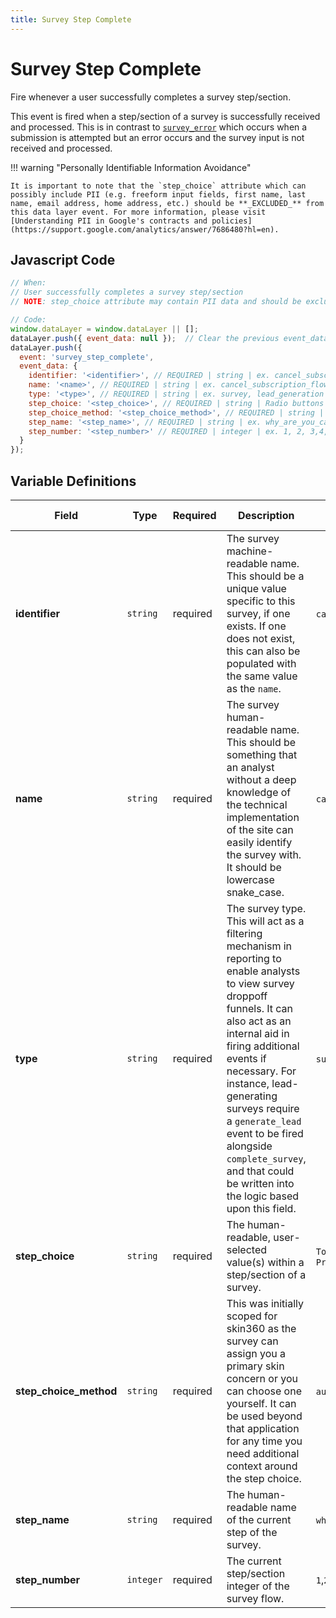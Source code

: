 ```yaml
---
title: Survey Step Complete
---
```


# Survey Step Complete

Fire whenever a user successfully completes a survey step/section. 

This event is fired when a step/section of a survey is successfully received and processed. This is in contrast to [`survey_error`](../../events/survey/survey_error.md) which occurs when a submission is attempted but an error occurs and the survey input is not received and processed.

!!! warning "Personally Identifiable Information Avoidance"

    It is important to note that the `step_choice` attribute which can possibly include PII (e.g. freeform input fields, first name, last name, email address, home address, etc.) should be **_EXCLUDED_** from this data layer event. For more information, please visit [Understanding PII in Google's contracts and policies](https://support.google.com/analytics/answer/7686480?hl=en).



## Javascript Code

```js
// When:
// User successfully completes a survey step/section
// NOTE: step_choice attribute may contain PII data and should be excluded from this event where applicable

// Code:
window.dataLayer = window.dataLayer || [];
dataLayer.push({ event_data: null });  // Clear the previous event_data object.
dataLayer.push({
  event: 'survey_step_complete',
  event_data: {
    identifier: '<identifier>', // REQUIRED | string | ex. cancel_subscription_flow, free_trial
    name: '<name>', // REQUIRED | string | ex. cancel_subscription_flow, free_trial
    type: '<type>', // REQUIRED | string | ex. survey, lead_generation
    step_choice: '<step_choice>', // REQUIRED | string | Radio buttons or select lists only | ex. Too Expensive,Using Another Product/Brand
    step_choice_method: '<step_choice_method>', // REQUIRED | string | ex. automatic, user-selected
    step_name: '<step_name>', // REQUIRED | string | ex. why_are_you_cancelling, which_product
    step_number: '<step_number>' // REQUIRED | integer | ex. 1, 2, 3,4,5
  }
});
```

## Variable Definitions

|Field|Type|Required|Description|Example|Maximum Length|
| --- | --- | --- | --- | --- | --- |
|**identifier**|`string`|required|The survey machine-readable name. This should be a unique value specific to this survey, if one exists. If one does not exist, this can also be populated with the same value as the `name`.|`cancel_subscription_flow`, `free_trial`|`100`|
|**name**|`string`|required|The survey human-readable name. This should be something that an analyst without a deep knowledge of the technical implementation of the site can easily identify the survey with. It should be lowercase snake_case.|`cancel_subscription_flow`, `free_trial`|`100`|
|**type**|`string`|required|The survey type. This will act as a filtering mechanism in reporting to enable analysts to view survey droppoff funnels. It can also act as an internal aid in firing additional events if necessary. For instance, lead-generating surveys require a `generate_lead` event to be fired alongside `complete_survey`, and that could be written into the logic based upon this field.|`survey`, `lead_generation`|`100`|
|**step_choice**|`string`|required|The human-readable, user-selected value(s) within a step/section of a survey.|`Too Expensive`,`Using Another Product/Brand`|`100`|
|**step_choice_method**|`string`|required|This was initially scoped for skin360 as the survey can assign you a primary skin concern or you can choose one yourself. It can be used beyond that application for any time you need additional context around the step choice.|`automatic`,`user-selected`|`100`|
|**step_name**|`string`|required|The human-readable name of the current step of the survey.|`why_are_you_cancelling`,`which_product`|`100`|
|**step_number**|`integer`|required|The current step/section integer of the survey flow.|`1`,`2`,`3`,`4`,`5`|`100`|
